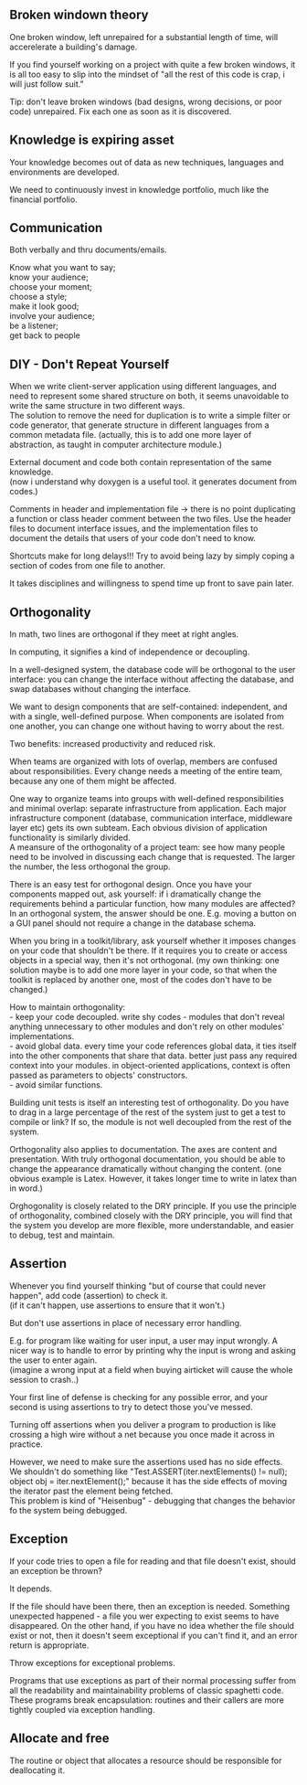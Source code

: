 Broken windown theory
---------------------------

One broken window, left unrepaired for a substantial length of time, 
will accerelerate a building's damage.

If you find yourself working on a project with quite a few broken windows,
it is all too easy to slip into the mindset of
"all the rest of this code is crap, i will just follow suit."

Tip: don't leave broken windows (bad designs, wrong decisions, or poor code) unrepaired.
Fix each one as soon as it is discovered.


Knowledge is expiring asset
------------------------------

Your knowledge becomes out of data as new techniques, languages and environments are developed.

We need to continuously invest in knowledge portfolio, much like the financial portfolio.


Communication
----------------------

Both verbally and thru documents/emails.

Know what you want to say;  
know your audience;  
choose your moment;  
choose a style;  
make it look good;  
involve your audience;  
be a listener;  
get back to people


DIY - Don't Repeat Yourself
------------------------

When we write client-server application using different languages, and need to represent some shared structure on both,
it seems unavoidable to write the same structure in two different ways.  
The solution to remove the need for duplication is to  write a simple filter or code generator, 
that generate structure in different languages from a common metadata file.
(actually, this is to add one more layer of abstraction, as taught in computer architecture module.)

External document and code both contain representation of the same knowledge.   
(now i understand why doxygen is a useful tool. it generates document from codes.)

Comments in header and implementation file ->
there is no point duplicating a function or class header comment between the two files.
Use the header files to document interface issues,
and the implementation files to document the details that users of your code don't need to know.

Shortcuts make for long delays!!!
Try to avoid being lazy by simply coping a section of codes from one file to another.

It takes disciplines and willingness to spend time up front to save pain later.


Orthogonality
---------------------

In math, two lines are orthogonal if they meet at right angles.

In computing, it signifies a kind of independence or decoupling.

In a well-designed system, the database code will be orthogonal to the user interface:
you can change the interface without affecting the database,
and swap databases without changing the interface.

We want to design components that are self-contained:
independent, and with a single, well-defined purpose.
When components are isolated from one another, 
you can change one without having to worry about the rest.

Two benefits: increased productivity and reduced risk.

When teams are organized with lots of overlap,
members are confused about responsibilities.
Every change needs a meeting of the entire team,
because any one of them might be affected.

One way to organize teams into groups with well-defined responsibilities and minimal overlap:
separate infrastructure from application.
Each major infrastructure component (database, communication interface, middleware layer etc) gets its own subteam.
Each obvious division of application functionality is similarly divided.  
A meansure of the orthogonality of a project team: 
see how many people need to be involved in discussing each change that is requested.
The larger the number, the less orthogonal the group.

There is an easy test for orthogonal design. 
Once you have your components mapped out,
ask yourself: if i dramatically change the requirements behind a particular function,
how many modules are affected?
In an orthogonal system, the answer should be one.
E.g. moving a button on a GUI panel should not require a change in the database schema.

When you bring in a toolkit/library, ask yourself whether it imposes changes on your code that shouldn't be there.
If it requires you to create or access objects in a special way, then it's not orthogonal.
(my own thinking: one solution maybe is to add one more layer in your code, 
so that when the toolkit is replaced by another one, most of the codes don't have to be changed.)

How to maintain orthogonality:  
	- keep your code decoupled. 
	write shy codes - modules that don't reveal anything unnecessary to other modules
	and don't rely on other modules' implementations.  
	- avoid global data. 
	every time your code references global data, it ties itself into the other components that share that data.
	better just pass any required context into your modules.
	in object-oriented applications, context is often passed as parameters to objects' constructors.  
	- avoid similar functions.

Building unit tests is itself an interesting test of orthogonality.
Do you have to drag in a large percentage of the rest of the system 
just to get a test to compile or link?
If so, the module is not well decoupled from the rest of the system.

Orthogonality also applies to documentation.
The axes are content and presentation.
With truly orthogonal documentation, you should be able to change 
the appearance dramatically without changing the content.
(one obvious example is Latex. However, it takes longer time to write in latex than in word.)

Orghogonality is closely related to the DRY principle.
If you use the principle of orthogonality, combined closely with the DRY principle,
you will find that the system you develop are more flexible,
more understandable, and easier to debug, test and maintain.


Assertion
---------------

Whenever you find yourself thinking "but of course that could never happen",
add code (assertion) to check it.  
(if it can't happen, use assertions to ensure that it won't.)

But don't use assertions in place of necessary error handling.

E.g. for program like waiting for user input,
a user may input wrongly. 
A nicer way is to handle to error by printing why the input is wrong and asking the user to enter again.  
(imagine a wrong input at a field when buying airticket will cause the whole session to crash..)

Your first line of defense is checking for any possible error,
and your second is using assertions to try to detect those you've messed.

Turning off assertions when you deliver a program to production 
is like crossing a high wire without a net
because you once made it across in practice.

However, we need to make sure the assertions used has no side effects.  
We shouldn't do something like "Test.ASSERT(iter.nextElements() != null); object obj = iter.nextElement();"
because it has the side effects of moving the iterator past the element being fetched.  
This problem is kind of "Heisenbug" - debugging that changes the behavior fo the system being debugged.


Exception
---------------------

If your code tries to open a file for reading and that file doesn't exist, should an exception be thrown?

It depends.

If the file should have been there, then an exception is needed.
Something unexpected happened - a file you wer expecting to exist seems to have disappeared.
On the other hand, if you have no idea whether the file should exist or not,
then it doesn't seem exceptional if you can't find it,
and an error return is appropriate.

Throw exceptions for exceptional problems.

Programs that use exceptions as part of their normal processing suffer from all the readability
and maintainability problems of classic spaghetti code.
These programs break encapsulation:
routines and their callers are more tightly coupled via exception handling.


Allocate and free
------------------

The routine or object that allocates a resource should be responsible for deallocating it.

